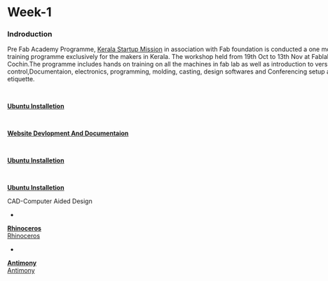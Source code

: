 <div style="width:800px;">

# Week-1

### Indroduction

Pre Fab Academy Programme, [Kerala Startup Mission](https://startupmission.kerala.gov.in/) in association with Fab foundation is conducted a one month training programme exclusively for the makers in Kerala. The workshop held from 19th Oct to 13th Nov at Fablab Cochin.The programme includes hands on training on all the machines in fab lab as well as introduction to version control,Documentaion,  electronics, programming, molding, casting, design softwares and Conferencing setup and etiquette.

<br>

<b><a href=week1_1.html>Ubuntu Installetion</a></b><br>

<br>

<b><a href=week1_2.html>Website Devlopment And Documentaion</a></b><br>

<br>

<b><a href=week1_1.html>Ubuntu Installetion</a></b><br>

<br>

<b><a href=week1_1.html>Ubuntu Installetion</a></b><br>

CAD-Computer Aided Design

* <br>

<b><a href=week1_1.html>Rhinoceros</a></b><br>[Rhinoceros](week1_3.html)
* <br>

<b><a href=week1_1.html>Antimony</a></b><br>[Antimony](week1_4.html)


 </div>